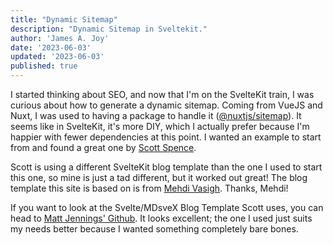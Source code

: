 ```yaml
---
title: "Dynamic Sitemap"
description: "Dynamic Sitemap in Sveltekit."
author: 'James A. Joy'
date: '2023-06-03'
updated: '2023-06-03'
published: true
---
```


I started thinking about SEO, and now that I'm on the SvelteKit train, I was curious about how to generate a dynamic sitemap. Coming from VueJS and Nuxt, I was used to having a package to handle it ([@nuxtjs/sitemap](https://sitemap.nuxtjs.org/)). It seems like in SvelteKit, it's more DIY, which I actually prefer because I'm happier with fewer dependencies at this point. I wanted an example to start from and found a great one by [Scott Spence](https://scottspence.com/posts/make-a-sitemap-with-sveltekit).

Scott is using a different SvelteKit blog template than the one I used to start this one, so mine is just a tad different, but it worked out great! The blog template this site is based on is from [Mehdi Vasigh](https://github.com/mvasigh/sveltekit-mdsvex-blog). Thanks, Mehdi!

If you want to look at the Svelte/MDsveX Blog Template Scott uses, you can head to [Matt Jennings' Github](https://github.com/mattjennings/sveltekit-blog-template). It looks excellent; the one I used just suits my needs better because I wanted something completely bare bones.
